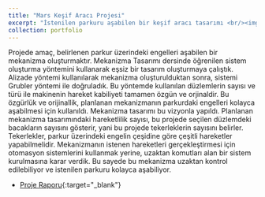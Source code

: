 ```yaml
---
title: "Mars Keşif Aracı Projesi"
excerpt: "İstenilen parkuru aşabilen bir keşif aracı tasarımı <br/><img src='/images/mars.PNG'>"
collection: portfolio
---
```


Projede amaç, belirlenen parkur üzerindeki engelleri aşabilen bir mekanizma oluşturmaktır. Mekanizma Tasarımı dersinde öğrenilen sistem oluşturma yöntemini kullanarak eşsiz bir tasarım oluşturmaya çalıştık. Alizade yöntemi kullanılarak mekanizma oluşturulduktan sonra, sistemi Grubler yöntemi ile doğruladık. Bu yöntemde kullanılan düzlemlerin sayısı ve türü ile makinenin hareket kabiliyeti tamamen özgün ve orjinaldir. Bu özgürlük ve orijinallik, planlanan mekanizmanın parkurdaki engelleri kolayca aşabilmesi için kullanıldı. Mekanizma tasarımı bu vizyonla yapıldı. Planlanan mekanizma tasarımındaki hareketlilik sayısı, bu projede seçilen düzlemdeki bacakların sayısını gösterir, yani bu projede tekerleklerin sayısını belirler. Tekerlekler, parkur üzerindeki engelin çeşidine göre çeşitli hareketler yapabilmelidir. Mekanizmanın istenen hareketleri gerçekleştirmesi için otomasyon sistemlerini kullanmak yerine, uzaktan komutları alan bir sistem kurulmasına karar verdik. Bu sayede bu mekanizma uzaktan kontrol edilebiliyor ve istenilen parkuru kolayca aşabiliyor.

  * [Proje Raporu](/files/Mechanism_Design_Proje_Raporu.pdf){:target="_blank"}
